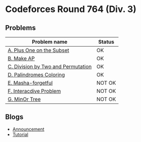 # Codeforces Round 764 (Div. 3)

## Problems

|Problem name|Status|
|------------|---------|
| [A. Plus One on the Subset](problems/A._Plus_One_on_the_Subset.md)|OK|
| [B. Make AP](problems/B._Make_AP.md)|OK|
| [C. Division by Two and Permutation](problems/C._Division_by_Two_and_Permutation.md)|OK|
| [D. Palindromes Coloring](problems/D._Palindromes_Coloring.md)|OK|
| [E. Masha-forgetful](problems/E._Masha-forgetful.md)|NOT OK|
| [F. Interacdive Problem](problems/F._Interacdive_Problem.md)|NOT OK|
| [G. MinOr Tree](problems/G._MinOr_Tree.md)|NOT OK|
## Blogs

- [Announcement](blogs/Announcement.md)
- [Tutorial](blogs/Tutorial.md)
